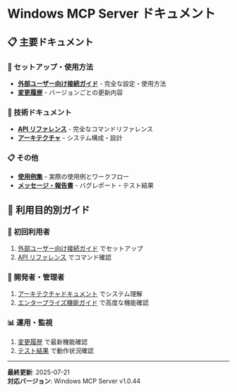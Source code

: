 # Windows MCP Server ドキュメント

## 📋 主要ドキュメント

### 🚀 セットアップ・使用方法
- **[外部ユーザー向け接続ガイド](./EXTERNAL_USER_GUIDE.md)** - 完全な設定・使用方法
- **[変更履歴](./CHANGELOG.md)** - バージョンごとの更新内容

### 🔧 技術ドキュメント
- **[API リファレンス](./api/)** - 完全なコマンドリファレンス
- **[アーキテクチャ](./architecture/)** - システム構成・設計

### 📋 その他
- **[使用例集](./USE_CASES.md)** - 実際の使用例とワークフロー
- **[メッセージ・報告書](./messages/)** - バグレポート・テスト結果

## 🎯 利用目的別ガイド

### 👥 初回利用者
1. [外部ユーザー向け接続ガイド](./EXTERNAL_USER_GUIDE.md) でセットアップ
2. [API リファレンス](./api/COMPLETE_COMMAND_REFERENCE.md) でコマンド確認

### 🔧 開発者・管理者
1. [アーキテクチャドキュメント](./architecture/ARCHITECTURE.md) でシステム理解
2. [エンタープライズ機能ガイド](./api/ENTERPRISE_FEATURES_GUIDE.md) で高度な機能確認

### 📊 運用・監視
1. [変更履歴](./CHANGELOG.md) で最新機能確認
2. [テスト結果](./messages/TEST_RESULTS.md) で動作状況確認

---

**最終更新**: 2025-07-21  
**対応バージョン**: Windows MCP Server v1.0.44